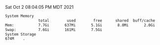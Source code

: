 Sat Oct  2 08:04:05 PM MDT 2021
```bash
System Memory
               total        used        free      shared  buff/cache   available
Mem:           7.7Gi       637Mi       5.1Gi       8.0Mi       2.0Gi       6.7Gi
Swap:          7.6Gi       161Mi       7.5Gi
System Storage
674M	.
```
```bash
